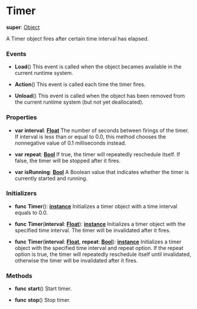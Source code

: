# Timer

**super**: [Object](Object.md)

A Timer object fires after certain time interval has elapsed.

### Events

* **Load**()
This event is called when the object becames available in the current runtime system.

* **Action**()
This event is called each time the timer fires.

* **Unload**()
This event is called when the object has been removed from the current runtime system (but not yet deallocated).

</ul>

### Properties

* **var** **interval**: **[Float](../gravity/types.md)**
The number of seconds between firings of the timer. If interval is less than or equal to 0.0, this method chooses the nonnegative value of 0.1 milliseconds instead.

* **var** **repeat**: **[Bool](../gravity/types.md)**
If true, the timer will repeatedly reschedule itself. If false, the timer will be stopped after it fires.

* **var** **isRunning**: **[Bool](../gravity/types.md)**
A Boolean value that indicates whether the timer is currently started and running.

</ul>

### Initializers

* **func** **Timer**(): <strong>[instance](#)</strong> 
Initializes a timer object with a time interval equals to 0.0.

* **func** **Timer**(**interval**: <strong>[Float](../gravity/types.md)</strong>): <strong>[instance](#)</strong> 
Initializes a timer object with the specified time interval. The timer will be invalidated after it fires.

* **func** **Timer**(**interval**: <strong>[Float](../gravity/types.md)</strong>, **repeat**: <strong>[Bool](../gravity/types.md)</strong>): <strong>[instance](#)</strong> 
Initializes a timer object with the specified time interval and repeat option. If the repeat option is true, the timer will repeatedly reschedule itself until invalidated, otherwise the timer will be invalidated after it fires.

</ul>

### Methods

* **func** **start**()
Start timer.

* **func** **stop**()
Stop timer.

</ul>

</ul>

